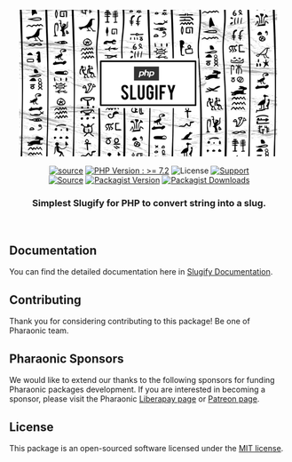 <p align="center"><a href="https://pharaonic.io" target="_blank"><img src="https://raw.githubusercontent.com/Pharaonic/logos/main/php/slugify.jpg" width="470"></a></p>

<p align="center">
  <a href="https://github.com/Pharaonic/php-slugify/actions/workflows/build.yml" target="_blank"><img src="https://github.com/Pharaonic/php-slugify/actions/workflows/build.yml/badge.svg?branch=main" alt="source"></a>
  <a href="https://php.net" target="_blank"><img src="https://img.shields.io/static/v1?label=PHP&message=%3E=7.2&color=blue&style=flat-square" alt="PHP Version : >= 7.2"></a>
  <img src="https://img.shields.io/static/v1?label=License&message=MIT&color=brightgreen&style=flat-square" alt="License">
  <a href="https://liberapay.com/Pharaonic" target="_blank"><img src="https://img.shields.io/liberapay/receives/Pharaonic?color=gold&label=Support&style=flat-square" alt="Support"></a>
  <br>
  <a href="https://packagist.org/packages/Pharaonic/php-slugify" target="_blank"><img src="https://img.shields.io/static/v1?label=Packagist&message=pharaonic/php-slugify&color=blue&logo=packagist&logoColor=white" alt="Source"></a>
  <a href="https://packagist.org/packages/pharaonic/php-slugify" target="_blank"><img src="https://poser.pugx.org/pharaonic/php-slugify/v" alt="Packagist Version"></a>
  <a href="https://packagist.org/packages/pharaonic/php-slugify" target="_blank"><img src="https://poser.pugx.org/pharaonic/php-slugify/downloads" alt="Packagist Downloads"></a>
</p>

<h3 align="center">Simplest Slugify for PHP to convert string into a slug.</h3>
<br>

## Documentation

You can find the detailed documentation here in [Slugify Documentation](https://pharaonic.io/package/1-general-php/1-slugify).

## Contributing

Thank you for considering contributing to this package! Be one of Pharaonic team.

## Pharaonic Sponsors

We would like to extend our thanks to the following sponsors for funding Pharaonic packages development. If you are interested in becoming a sponsor, please visit the Pharaonic [Liberapay page](https://en.liberapay.com/Pharaonic) or [Patreon page](https://patreon.com/Pharaonic).

## License

This package is an open-sourced software licensed under the [MIT license](https://opensource.org/licenses/MIT).

